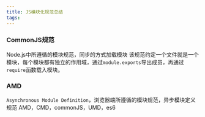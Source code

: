 ```yaml
---
title: JS模块化规范总结
tags:
---
```


### CommonJS规范
Node.js中所遵循的模块规范，同步的方式加载模块
该规范约定一个文件就是一个模块，每个模块都有独立的作用域，通过`module.exports`导出成员，再通过`require`函数载入模块。

### AMD
`Asynchronous Module Definition`，浏览器端所遵循的模块规范，异步模块定义规范
AMD，CMD，commonJS，UMD，es6